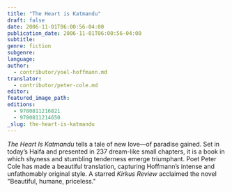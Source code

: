 ```yaml
---
title: "The Heart is Katmandu"
draft: false
date: 2006-11-01T06:00:56-04:00
publication_date: 2006-11-01T06:00:56-04:00
subtitle:
genre: fiction
subgenre:
language:
author:
  - contributor/yoel-hoffmann.md
translator:
  - contributor/peter-cole.md
editor:
featured_image_path:
editions:
  - 9780811216821
  - 9780811214650
_slug: the-heart-is-katmandu
---
```


_The Heart Is Katmandu_ tells a tale of new love—of paradise gained. Set in today’s Haifa and presented in 237 dream-like small chapters, it is a book in which shyness and stumbling tenderness emerge triumphant. Poet Peter Cole has made a beautiful translation, capturing Hoffmann’s intense and unfathomably original style. A starred _Kirkus Review_ acclaimed the novel "Beautiful, humane, priceless."

